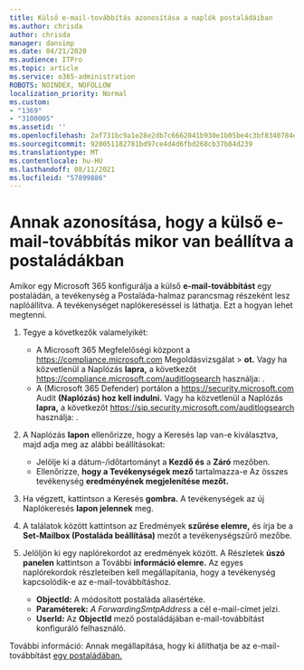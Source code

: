 ```yaml
---
title: Külső e-mail-továbbítás azonosítása a naplók postaládáiban
ms.author: chrisda
author: chrisda
manager: dansimp
ms.date: 04/21/2020
ms.audience: ITPro
ms.topic: article
ms.service: o365-administration
ROBOTS: NOINDEX, NOFOLLOW
localization_priority: Normal
ms.custom:
- "1369"
- "3100005"
ms.assetid: ''
ms.openlocfilehash: 2af731bc9a1e28e2db7c6662041b930e1b05be4c3bf8340784d9ab87101c44af
ms.sourcegitcommit: 920051182781bd97ce4d4d6fbd268cb37b84d239
ms.translationtype: MT
ms.contentlocale: hu-HU
ms.lasthandoff: 08/11/2021
ms.locfileid: "57899886"
---
```

# <a name="identify-when-external-email-forwarding-is-configured-on-mailboxes"></a>Annak azonosítása, hogy a külső e-mail-továbbítás mikor van beállítva a postaládákban

Amikor egy Microsoft 365 konfigurálja a külső **e-mail-továbbítást** egy postaládán, a tevékenység a Postaláda-halmaz parancsmag részeként lesz naplóállítva. A tevékenységet naplókereséssel is láthatja. Ezt a hogyan lehet megtenni.

1. Tegye a következők valamelyikét:
   - A Microsoft 365 Megfelelőségi központ a <https://compliance.microsoft.com> Megoldásvizsgálat  \> **ot.** Vagy ha közvetlenül a Naplózás **lapra,** a következőt <https://compliance.microsoft.com/auditlogsearch> használja: .
   - A (Microsoft 365 Defender) portálon a <https://security.microsoft.com> Audit **(Naplózás) hoz kell indulni.** Vagy ha közvetlenül a Naplózás **lapra,** a következőt <https://sip.security.microsoft.com/auditlogsearch> használja: .

2. A Naplózás **lapon** ellenőrizze,  hogy a Keresés lap van-e kiválasztva, majd adja meg az alábbi beállításokat:
   - Jelölje ki a dátum-/időtartományt a **Kezdő és** a **Záró** mezőben.
   - Ellenőrizze, **hogy a Tevékenységek mező** tartalmazza-e Az összes tevékenység **eredményének megjelenítése mezőt.**

3. Ha végzett, kattintson a Keresés **gombra.** A tevékenységek az új Naplókeresés **lapon jelennek** meg.

4. A találatok között kattintson az Eredmények **szűrése elemre,** és írja be a **Set-Mailbox (Postaláda beállítása)** mezőt a tevékenységszűrő mezőbe.

5. Jelöljön ki egy naplórekordot az eredmények között. A Részletek **úszó panelen** kattintson a További **információ elemre.** Az egyes naplórekordok részleteiben kell megállapítania, hogy a tevékenység kapcsolódik-e az e-mail-továbbításhoz.

   - **ObjectId:** A módosított postaláda aliasértéke.
   - **Paraméterek:** _A ForwardingSmtpAddress_ a cél e-mail-címet jelzi.
   - **UserId:** Az **ObjectId** mező postaládájában e-mail-továbbítást konfiguráló felhasználó.

További információ: Annak megállapítása, hogy ki állíthatja be az e-mail-továbbítást [egy postaládában.](https://docs.microsoft.com/microsoft-365/compliance/auditing-troubleshooting-scenarios#determine-who-set-up-email-forwarding-for-a-mailbox)

